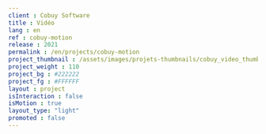 ```yaml
---
client : Cobuy Software
title : Vidéo
lang : en
ref : cobuy-motion
release : 2021
permalink : /en/projects/cobuy-motion
project_thumbnail : /assets/images/projets-thumbnails/cobuy_video_thumb.webp
project_weight : 110
project_bg : #222222
project_fg : #FFFFFF
layout : project
isInteraction : false
isMotion : true
layout_type: "light"
promoted : false
---
```

